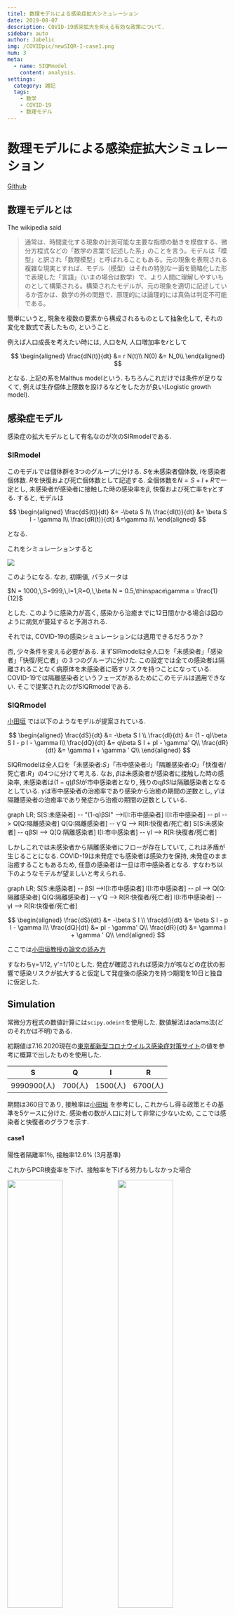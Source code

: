 ```yaml
---
titel: 数理モデルによる感染症拡大シミュレーション
date: 2019-08-07
description: COVID-19感染拡大を抑える有効な政策について.
sidebar: auto
author: Jabelic
img: /COVIDpic/newSIQR-I-case1.png
num: 3
meta:
  - name: SIQRmodel
    content: analysis.
settings:
  category: 雑記
  tags:
    - 数学
    - COVID-19
    - 数理モデル
---
```


# 数理モデルによる感染症拡大シミュレーション
[Github](https://github.com/jabelic/SIQRmodel)

## 数理モデルとは
The wikipedia said 
>通常は、時間変化する現象の計測可能な主要な指標の動きを模倣する、微分方程式などの「数学の言葉で記述した系」のことを言う。モデルは「模型」と訳され「数理模型」と呼ばれることもある。元の現象を表現される複雑な現実とすれば、モデル（模型）はそれの特別な一面を簡略化した形で表現した「言語」（いまの場合は数学）で、より人間に理解しやすいものとして構築される。構築されたモデルが、元の現象を適切に記述しているか否かは、数学の外の問題で、原理的には論理的には真偽は判定不可能である。

簡単にいうと, 現象を複数の要素から構成されるものとして抽象化して, それの変化を数式で表したもの, ということ.

例えば人口成長を考えたい時には, 人口を$N$, 人口増加率を$r$として

$$
\begin{aligned}
\frac{dN(t)}{dt} &= r N(t)\\
N(0) &= N_0\\
\end{aligned}
$$

となる. 上記の系をMalthus modelという. もちろんこれだけでは条件が足りなくて, 例えば生存個体上限数を設けるなどをした方が良い(Logistic growth model).


## 感染症モデル

感染症の拡大モデルとして有名なのが次のSIRmodelである.

### SIRmodel
このモデルでは個体群を3つのグループに分ける. $S$を未感染者個体数, $I$を感染者個体数. $R$を快復および死亡個体数として記述する. 
全個体数を$N = S + I + R$で一定とし, 未感染者が感染者に接触した時の感染率を$\beta$, 快復および死亡率を$\gamma$とする.
すると, モデルは

$$
\begin{aligned}
\frac{dS(t)}{dt} &= -\beta S I\\
\frac{dI(t)}{dt} &= \beta S I  - \gamma I\\
\frac{dR(t)}{dt} &=\gamma I\\
\end{aligned}
$$

となる.

これをシミュレーションすると

![](../../.vuepress/assets/SIRsample.png)

このようになる. なお, 初期値, パラメータは

$N = 1000,\,S=999,\,I=1,R=0,\,\beta N = 0.5,\thinspace\gamma = \frac{1}{12}$

とした. このように感染力が高く, 感染から治癒までに12日間かかる場合は図のように病気が蔓延すると予測される.

それでは, COVID-19の感染シミュレーションには適用できるだろうか？

否, 少々条件を変える必要がある. まずSIRmodelは全人口を「未感染者」「感染者」「快復/死亡者」の３つのグループに分けた. この設定では全ての感染者は隔離されることなく病原体を未感染者に晒すリスクを持つことになっている.
COVID-19では隔離感染者というフェーズがあるためにこのモデルは適用できない. そこで提案されたのがSIQRmodelである.


### SIQRmodel

[小田垣](http://www001.upp.so-net.ne.jp/rise/images/%E6%96%B0%E5%9E%8B%E3%82%B3%E3%83%AD%E3%83%8A%E4%B8%80%E8%80%83%E5%AF%9F.pdf)
では以下のようなモデルが提案されている.

$$
\begin{aligned}
\frac{dS}{dt} &= -\beta S I \\
\frac{dI}{dt} &= (1 - q)\beta S I - p I - \gamma I\\
\frac{dQ}{dt} &= q\beta S I + pI - \gamma' Q\\
\frac{dR}{dt} &= \gamma I + \gamma ' Q\\
\end{aligned}
$$

SIQRmodelは全人口を「未感染者:$S$」「市中感染者:$I$」「隔離感染者:$Q$」「快復者/死亡者:$R$」の4つに分けて考える.
なお, $\beta$は未感染者が感染者に接触した時の感染率, 未感染者は$(1-q)\beta SI$が市中感染者となり, 残りの$q\beta SI$は隔離感染者となるとしている.
$\gamma$は市中感染者の治癒率であり感染から治癒の期間の逆数とし, $\gamma '$は隔離感染者の治癒率であり発症から治癒の期間の逆数としている.

<div class="mermaid">
graph LR;
S[S:未感染者] -- "(1-q)βSI" -->I[I:市中感染者]
I[I:市中感染者] -- pI --> Q[Q:隔離感染者]
Q[Q:隔離感染者] -- γ'Q --> R[R:快復者/死亡者]
S[S:未感染者] -- qβSI --> Q[Q:隔離感染者]
I[I:市中感染者] -- γI --> R[R:快復者/死亡者]
</div>
<script src="https://unpkg.com/mermaid/dist/mermaid.min.js"></script>


しかしこれでは未感染者から隔離感染者にフローが存在していて, これは矛盾が生じることになる.
COVID-19は未発症でも感染者は感染力を保持, 未発症のまま治癒することもあるため, 任意の感染者は一旦は市中感染者となる.
すなわち以下のようなモデルが望ましいと考えられる.

<div class="mermaid">
graph LR;
S[S:未感染者] -- βSI -->I[I:市中感染者]
I[I:市中感染者] -- pI --> Q[Q:隔離感染者]
Q[Q:隔離感染者] -- γ'Q --> R[R:快復者/死亡者]
I[I:市中感染者] -- γI --> R[R:快復者/死亡者]
</div>

$$
\begin{aligned}
\frac{dS}{dt} &= -\beta S I \\
\frac{dI}{dt} &= \beta S I - p I - \gamma I\\
\frac{dQ}{dt} &= pI - \gamma' Q\\
\frac{dR}{dt} &= \gamma I + \gamma ' Q\\
\end{aligned}
$$

ここでは[小田垣教授の論文の読み方](https://kichiro-talk.hatenablog.com/entry/2020/05/27/182644)
<!-- より感染力を持つのは感染から発症までおよそ5日, 発症後のおよそ7日としている. -->
すなわちγ=1/12, γ'=1/10とした. 発症が確認されれば感染力が咳などの症状の影響で感染リスクが拡大すると仮定して発症後の感染力を持つ期間を10日と独自に仮定した.


## Simulation
常微分方程式の数値計算には`scipy.odeint`を使用した.
数値解法はadams法(どのそれかは不明)である.

初期値は7.16.2020現在の[東京都新型コロナウイルス感染症対策サイト](https://stopcovid19.metro.tokyo.lg.jp/)の値を参考に概算で出したものを使用した.

|S|Q|I|R|
| --- | --- | --- | --- |
|9990900(人)|700(人)|1500(人)|6700(人)|

期間は360日であり, 
接触率は[小田垣](http://www001.upp.so-net.ne.jp/rise/images/%E6%96%B0%E5%9E%8B%E3%82%B3%E3%83%AD%E3%83%8A%E4%B8%80%E8%80%83%E5%AF%9F.pdf)
を参考にし, これからし得る政策とその基準を5ケースに分けた.
感染者の数が人口に対して非常に少ないため, ここでは感染者と快復者のグラフを示す.

#### case1
陽性者隔離率1％, 接触率12.6% (3月基準)

これからPCR検査率を下げ、接触率を下げる努力もしなかった場合

<img src="../../.vuepress/assets/COVIDpic/newSIQR-I-case1.png" width="50%"><img src="../../.vuepress/assets/COVIDpic/newSIQR-R-case1.png" width="50%">


#### case2
陽性者隔離率5％, 接触率12.6% (3月基準)

PCR検査率を上げる努力をし, 接触率を下げる努力をしなかった場合.


<img src="../../.vuepress/assets/COVIDpic/newSIQR-I-case2.png" width="50%"><img src="../../.vuepress/assets/COVIDpic/newSIQR-R-case2.png" width="50%">


#### case3
陽性者隔離率1％, 接触率9.6% (5月基準)

PCR検査率をあげる努力をせず, 外出自粛により接触率を下げた場合.


<img src="../../.vuepress/assets/COVIDpic/newSIQR-I-case3.png" width="50%"><img src="../../.vuepress/assets/COVIDpic/newSIQR-R-case3.png" width="50%">


#### case4
陽性者隔離率5％, 接触率9.6% (5月基準)

PCR検査率をあげる努力をし, 外出自粛により接触率を下げた場合.


<img src="../../.vuepress/assets/COVIDpic/newSIQR-I-case4.png" width="50%"><img src="../../.vuepress/assets/COVIDpic/newSIQR-R-case4.png" width="50%">


#### case5
陽性者隔離率8％, 接触率12.6% (3月基準)

PCR検査率をあげる努力をし, 外出自粛をせずにcase4の値を目指した場合.


<img src="../../.vuepress/assets/COVIDpic/newSIQR-I-case5.png" width="50%"><img src="../../.vuepress/assets/COVIDpic/newSIQR-R-case5.png" width="50%">



## Analysis

case1は基本的にわずかな陽性者を隔離するにとどまる政策を想定しているので, 当然感染は拡大し, 一時東京都の感染者数は35万人になることが予想される.
残りのケースに関してはcase3とcase2, case4, case5の2つに分けられる.

case3は外出自粛により接触率を下げた場合であり, 陽性者を検査によりたくさん見つけ, 隔離する政策を取らない場合である.
case2~case5のうち, __case3は唯一グラフの概形が異なっていて, 感染者数が増え続けていて, 収束に向かう形を全くしていない.__
1年経ってもまだまだ感染者は増え続けるということである.

すなわち, 今外出自粛のみを緊急事態宣言などでひたすら頑張ったところで効果はないということ.

よって感染収束に対して __最も効率的な政策は隔離政策__ である. PCR検査を行い陽性者の発見を急ぐべきである.
外出自粛による接触率低下は優先されるものではない.


また, 実際の感染はクラスター感染などと呼ばれるように感染経路にはある程度偏りがあるとされている.
ある人口密集グループ内に1人の感染者がいて感染を広げる確率はそのグループ内の人口とその密度に依存する.
すなわちフェスや大規模ライブのようなものは感染確率が上がるということであるので, 避けられるのであれば避けたほうが良い.
しかし経済との兼ね合いなどもあるため, 小中規模のオフィスや飲食店は営業を再開すべきであろう.
都市封鎖などの政策は感染初期には有効だが, ある程度感染が広がった段階ではあまり意味がないことはcase3から予想される.


## References
- 小田垣 : [新型コロナウイルスの蔓延に関する一考察](http://www001.upp.so-net.ne.jp/rise/images/%E6%96%B0%E5%9E%8B%E3%82%B3%E3%83%AD%E3%83%8A%E4%B8%80%E8%80%83%E5%AF%9F.pdf)
- [小田垣教授の論文の読み方](https://kichiro-talk.hatenablog.com/entry/2020/05/27/182644)
- [東京都新型コロナウイルス感染症対策サイト](https://stopcovid19.metro.tokyo.lg.jp/)
- [SIQR モデルの表示 - Qiita](https://qiita.com/ekzemplaro/items/d4b079da3f172f6535b9)




<a href="https://twitter.com/share?ref_src=twsrc%5Etfw" class="twitter-share-button" data-show-count="false" data-size='large'>Tweet</a>
<script async src="https://platform.twitter.com/widgets.js" charset="utf-8"></script>
